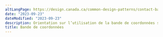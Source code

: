 ```yaml
---
altLangPage: https://design.canada.ca/common-design-patterns/contact-band.html
date: "2023-09-23"
dateModified: "2023-09-23"
description: Orientation sur l’utilisation de la bande de coordonnées sur Canada.ca
title: Bande de coordonnées
---
```

